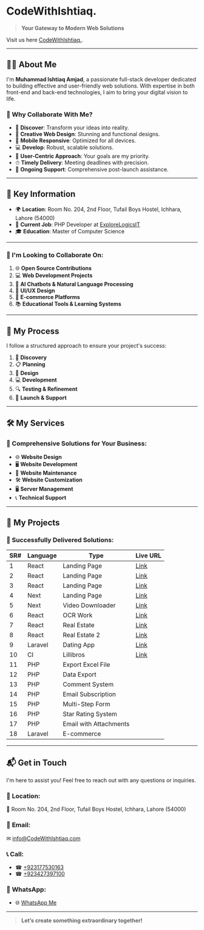 # CodeWithIshtiaq. 
> **Your Gateway to Modern Web Solutions**

Visit us here [CodeWithIshtiaq.](https://codewithishtiaq.vercel.app/).

---

## 👨‍💻 About Me

I'm **Muhammad Ishtiaq Amjad**, a passionate full-stack developer dedicated to building effective and user-friendly web solutions. With expertise in both front-end and back-end technologies, I aim to bring your digital vision to life.

### 🌟 Why Collaborate With Me?

- 🚀 **Discover**: Transform your ideas into reality.
- 🎨 **Creative Web Design**: Stunning and functional designs.
- 📱 **Mobile Responsive**: Optimized for all devices.
- 💻 **Develop**: Robust, scalable solutions.
- 🎯 **User-Centric Approach**: Your goals are my priority.
- ⏱ **Timely Delivery**: Meeting deadlines with precision.
- 🔄 **Ongoing Support**: Comprehensive post-launch assistance.

---

## 📌 Key Information

- 🌍 **Location**: Room No. 204, 2nd Floor, Tufail Boys Hostel, Ichhara, Lahore (54000)
- 💼 **Current Job**: PHP Developer at [ExploreLogicsIT](https://explorelogics.com)
- 🎓 **Education**: Master of Computer Science

---

### 🤝 I'm Looking to Collaborate On:

1. 🌐 **Open Source Contributions**
2. 💻 **Web Development Projects**
3. 🤖 **AI Chatbots & Natural Language Processing**
4. 🎨 **UI/UX Design**
5. 🛒 **E-commerce Platforms**
6. 📚 **Educational Tools & Learning Systems**

---

## 🔄 My Process

I follow a structured approach to ensure your project's success:

1. 🧐 **Discovery**
2. 📋 **Planning**
3. 🎨 **Design**
4. 💻 **Development**
5. 🔍 **Testing & Refinement**
6. 🚀 **Launch & Support**

---

## 🛠 My Services

### 🌟 Comprehensive Solutions for Your Business:

- 🌐 **Website Design**
- 🖥 **Website Development**
- 🔧 **Website Maintenance**
- 🛠 **Website Customization**
- 🖥 **Server Management**
- 📞 **Technical Support**

---

## 💼 My Projects

### 🚀 Successfully Delivered Solutions:

| **SR#** | **Language** | **Type**            | **Live URL**                           |
|---------|--------------|---------------------|----------------------------------------|
| 1       | React        | Landing Page        | [Link](https://techno-solutions.vercel.app) |
| 2       | React        | Landing Page        | [Link](https://e-state-ishicoder.vercel.app) |
| 3       | React        | Landing Page        | [Link](https://wis-walk.vercel.app)         |
| 4       | Next         | Landing Page        | [Link](https://logic-zone.vercel.app)      |
| 5       | Next         | Video Downloader    | [Link](https://ishi-dev-yt-downloader.vercel.app) |
| 6       | React        | OCR Work            | [Link](https://appocr.vercel.app)          |
| 7       | React        | Real Estate         | [Link](https://explorelogicsit.com/realestate1) |
| 8       | React        | Real Estate 2       | [Link](https://explorelogicsit.com/realestate2) |
| 9       | Laravel      | Dating App          | [Link](https://explorelogicsit.com/sharing_sugar) |
| 10      | CI           | Lillibros           | [Link](https://explorelogicsit.com/lillibros) |
| 11      | PHP          | Export Excel File   |                                          |
| 12      | PHP          | Data Export         |                                          |
| 13      | PHP          | Comment System      |                                          |
| 14      | PHP          | Email Subscription  |                                          |
| 15      | PHP          | Multi-Step Form     |                                          |
| 16      | PHP          | Star Rating System  |                                          |
| 17      | PHP          | Email with Attachments |                                       |
| 18      | Laravel      | E-commerce          |                                          |

---

## 📬 Get in Touch

I'm here to assist you! Feel free to reach out with any questions or inquiries.

### 📍 **Location:**
🏦 Room No. 204, 2nd Floor, Tufail Boys Hostel, Ichhara, Lahore (54000)

### 📧 **Email:**
✉ [info@CodeWithIshtiaq.com](mailto:info@CodeWithIshtiaq.com)

### 📞 **Call:**
- ☎ [+923177530163](tel:+923177530163)
- ☎ [+923427397100](tel:+923427397100)

### 💬 **WhatsApp:**
- 🌐 [WhatsApp Me](https://wa.me/+923177530163?text=Hello%2C%20I%20would%20like%20to%20inquire%20about%20your%20services.)

---

> **Let’s create something extraordinary together!**

